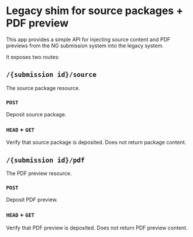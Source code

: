 # Legacy shim for source packages + PDF preview

This app provides a simple API for injecting source content and PDF previews
from the NG submission system into the legacy system.

It exposes two routes:

## ``/{submission id}/source``

The source package resource.

### ``POST``

Deposit source package.

### ``HEAD`` + ``GET``

Verify that source package is deposited. Does not return package content.

## ``/{submission id}/pdf``

The PDF preview resource.

### ``POST``

Deposit PDF preview.

### ``HEAD`` + ``GET``

Verify that PDF preview is deposited. Does not return PDF preview content.

